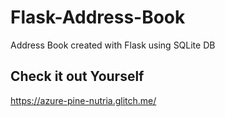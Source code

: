 # Flask-Address-Book

Address Book created with Flask using SQLite DB

## Check it out Yourself
https://azure-pine-nutria.glitch.me/
